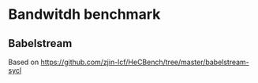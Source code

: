 # Bandwitdh benchmark

## Babelstream

Based on https://github.com/zjin-lcf/HeCBench/tree/master/babelstream-sycl
